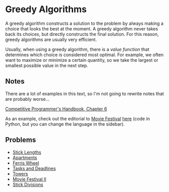 # Greedy Algorithms

A greedy algorithm constructs a solution to the problem by always making a choice that looks the best at the moment. A greedy algorithm never takes back its choices, but directly constructs the final solution. For this reason, greedy algorithms are usually very efficient.

Usually, when using a greedy algorithm, there is a *value function* that determines which choice is considered most optimal. For example, we often want to maximize or minimize a certain quantity, so we take the largest or smallest possible value in the next step.

## Notes

There are a lot of examples in this text, so I'm not going to rewrite notes that are probably worse...

[Competitive Programmer's Handbook, Chapter 6](https://cses.fi/book/book.pdf)

As an example, check out the editorial to [Movie Festival](https://cses.fi/problemset/task/1629) [here](https://usaco.guide/silver/greedy-sorting/#example---the-scheduling-problem) (code in Python, but you can change the language in the sidebar).

## Problems

- [Stick Lengths](https://cses.fi/problemset/task/1074)
- [Apartments](https://cses.fi/problemset/task/1084)
- [Ferris Wheel](https://cses.fi/problemset/task/1090)
- [Tasks and Deadlines](https://cses.fi/problemset/task/1630)
- [Towers](https://cses.fi/problemset/task/1073)
- [Movie Festival II](https://cses.fi/problemset/task/1632)
- [Stick Divisions](https://cses.fi/problemset/task/1161)
